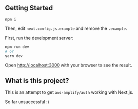 ## Getting Started

`npm i`

Then, edit `next.config.js.example` and remove the `.example`.

First, run the development server:

```bash
npm run dev
# or
yarn dev
```

Open [http://localhost:3000](http://localhost:3000) with your browser to see the result.

## What is this project?

This is an attempt to get `aws-amplify/auth` working with Next.js.

So far unsuccessful :)